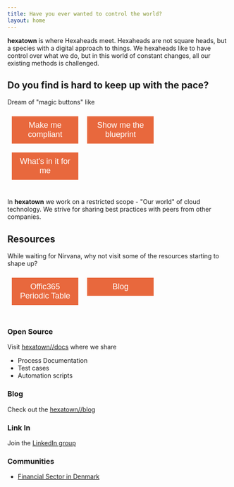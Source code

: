 ```yaml
---
title: Have you ever wanted to control the world? 
layout: home
---
```


**hexatown** is where Hexaheads meet. Hexaheads are not square heads, but a species with a digital approach to things. We hexaheads like to have control over what we do, but in this world of constant changes, all our existing methods is challenged.

## Do you find is hard to keep up with the pace?
Dream of "magic buttons" like

<button style="font-size:130%;width:30%;float:left;padding:10px;background-color:#E8683D;border:none;color:#ffffff;margin:10px;" onclick="alert('Sorry, not there yet')">Make me compliant</button>

<button style="font-size:130%;width:30%;float:left;padding:10px;background-color:#E8683D;border:none;color:#ffffff;margin:10px;" onclick="alert('Sorry, not there yet')">Show me the blueprint</button>

<button style="font-size:130%;width:30%;float:left;padding:10px;background-color:#E8683D;border:none;color:#ffffff;margin:10px;" onclick="alert('Sorry, not there yet')">What's in it for me</button>
<div style="clear:both">&nbsp;</div>


In **hexatown** we work on a restricted scope - "Our world" of cloud technology. We strive for sharing best practices with peers from other companies.

## Resources

While waiting for Nirvana, why not visit some of the resources starting to shape up?

<button style="font-size:130%;width:30%;float:left;padding:10px;background-color:#E8683D;border:none;color:#ffffff;margin:10px;" onclick="window.location='/docs/microsoft/office365')">Offic365 Periodic Table</button>
<button style="font-size:130%;width:30%;float:left;padding:10px;background-color:#E8683D;border:none;color:#ffffff;margin:10px;" onclick="window.location='https://blog.hexatown.com')">Blog</button>
<div style="clear:both">&nbsp;</div>

### Open Source 
Visit [hexatown//docs](http://hexatown.com/docs) where we share 

- Process Documentation
- Test cases
- Automation scripts

### Blog
Check out the [hexatown//blog](https://blog.hexatown.com)

### Link In 

Join the  [LinkedIn group](https://www.linkedin.com/groups/13551971) 

### Communities

- [Financial Sector in Denmark](./community/dk-financial-service-sector)

<!--
 <div class="posts">
   {% for post in site.posts %}
     <article class="post">
 
       <h1><a href="{{ site.baseurl }}{{ post.url }}">{{ post.title }}</a></h1>
 
       <div class="entry">
         {{ post.excerpt }}
       </div>
 
       <a href="{{ site.baseurl }}{{ post.url }}" class="read-more">Read More</a>
     </article>
   {% endfor %}
 </div>
 <div>
 
 -->
